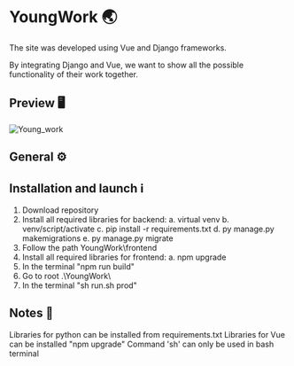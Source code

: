 # YoungWork :earth_asia:

The site was developed using Vue and Django frameworks.

By integrating Django and Vue, we want to show all the possible functionality of their work together.

## Preview :desktop_computer:

![Young_work](https://i.ibb.co/xMFYfNv/image.png)

## General ⚙️

## Installation and launch ℹ️

1. Download repository
2. Install all required libraries for backend:
   a. virtual venv
   b. venv/script/activate
   c. pip install -r requirements.txt
   d. py manage.py makemigrations
   e. py manage.py migrate
3. Follow the path YoungWork\frontend
4. Install all required libraries for frontend:
   a. npm upgrade
6. In the terminal "npm run build"
7. Go to root .\YoungWork\
8. In the terminal "sh run.sh prod"

## Notes :bookmark_tabs:

Libraries for python can be installed from requirements.txt
Libraries for Vue can be installed "npm upgrade"
Command 'sh' can only be used in bash terminal
